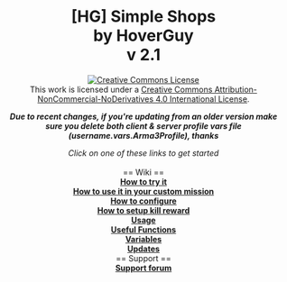 <h1 align="center">[HG] Simple Shops<br/>by HoverGuy<br/>v 2.1</h1>

<p align="center"><a rel="license" href="http://creativecommons.org/licenses/by-nc-nd/4.0/"><img alt="Creative Commons License" style="border-width:0" src="https://i.creativecommons.org/l/by-nc-nd/4.0/88x31.png"/></a><br/>This work is licensed under a <a rel="license" href="http://creativecommons.org/licenses/by-nc-nd/4.0/">Creative Commons Attribution-NonCommercial-NoDerivatives 4.0 International License</a>.</p>

<p align="center"><b><i>
Due to recent changes, if you're updating from an older version make sure you delete both client & server profile vars file (username.vars.Arma3Profile), thanks</i></b></p>

<p align="center">
<i>Click on one of these links to get started</i><br/><br/>
== Wiki ==<br/>
<b><a href="https://github.com/Ppgtjmad/SimpleShops/wiki/How-to-try-it">How to try it</a></b><br/>
<b><a href="https://github.com/Ppgtjmad/SimpleShops/wiki/How-to-use-it-in-your-custom-mission">How to use it in your custom mission</a></b><br/>
<b><a href="https://github.com/Ppgtjmad/SimpleShops/wiki/How-to-configure">How to configure</a></b><br/>
<b><a href="https://github.com/Ppgtjmad/SimpleShops/wiki/How-to-setup-kill-rewards">How to setup kill reward</a></b><br/>
<b><a href="https://github.com/Ppgtjmad/SimpleShops/wiki/Usage">Usage</a></b><br/>
<b><a href="https://github.com/Ppgtjmad/SimpleShops/wiki/Useful-Functions">Useful Functions</a></b><br/>
<b><a href="https://github.com/Ppgtjmad/SimpleShops/wiki/Variables">Variables</a></b><br/>
<b><a href="https://github.com/Ppgtjmad/SimpleShops/wiki/Updates">Updates</a></b><br/>
== Support ==<br/>
<b><a href="http://sunrise-production.com/index.php?/forum/58-scripting/">Support forum</a></b>
</p>

